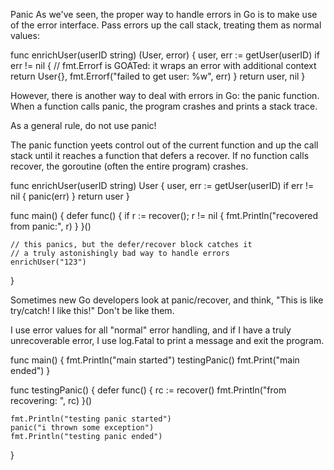 Panic
As we've seen, the proper way to handle errors in Go is to make use of the error interface. Pass errors up the call stack, treating them as normal values:

func enrichUser(userID string) (User, error) {
    user, err := getUser(userID)
    if err != nil {
        // fmt.Errorf is GOATed: it wraps an error with additional context
        return User{}, fmt.Errorf("failed to get user: %w", err)
    }
    return user, nil
}

However, there is another way to deal with errors in Go: the panic function. When a function calls panic, the program crashes and prints a stack trace.

As a general rule, do not use panic!

The panic function yeets control out of the current function and up the call stack until it reaches a function that defers a recover. If no function calls recover, the goroutine (often the entire program) crashes.

func enrichUser(userID string) User {
    user, err := getUser(userID)
    if err != nil {
        panic(err)
    }
    return user
}

func main() {
    defer func() {
        if r := recover(); r != nil {
            fmt.Println("recovered from panic:", r)
        }
    }()

    // this panics, but the defer/recover block catches it
    // a truly astonishingly bad way to handle errors
    enrichUser("123")
}


Sometimes new Go developers look at panic/recover, and think, "This is like try/catch! I like this!" Don't be like them.

I use error values for all "normal" error handling, and if I have a truly unrecoverable error, I use log.Fatal to print a message and exit the program.

func main() {
	fmt.Println("main started")
	testingPanic()
	fmt.Print("main ended")
}

func testingPanic() {
	defer func() {
		rc := recover()
		fmt.Println("from recovering: ", rc)
	}()

	fmt.Println("testing panic started")
	panic("i thrown some exception")
	fmt.Println("testing panic ended")
}
